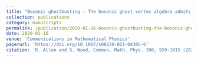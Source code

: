 ```yaml
---
title: "Bosonic ghostbusting - The bosonic ghost vertex algebra admits a logarithmic module category with rigid fusion"
collection: publications
category: manuscripts
permalink: /publication/2020-01-16-bosonic-ghostbusting-the-bosonic-ghost-vertex-algebra-admits-a-logarithmic-module-category-with-rigid-fusion
date: 2020-01-16
venue: 'Communications in Mathematical Physics'
paperurl: 'https://doi.org/10.1007/s00220-021-04305-6'
citation: 'R. Allen and S. Wood, Commun. Math. Phys. 390, 959-1015 (2022)'
---
```

